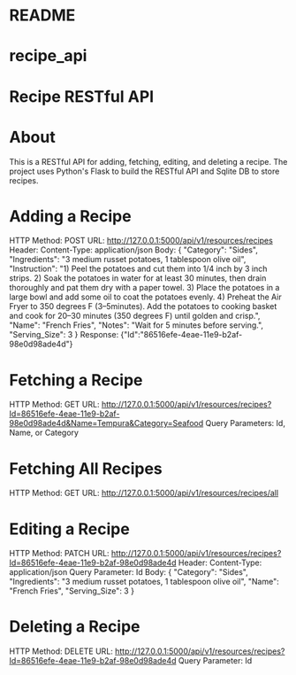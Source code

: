 
# README
# recipe_api
# Recipe RESTful API

# About
This is a RESTful API for adding, fetching, editing, and deleting a recipe. The project uses Python's Flask to build the RESTful API and Sqlite DB to store recipes.


# Adding a Recipe
HTTP Method: POST
URL: http://127.0.0.1:5000/api/v1/resources/recipes
Header: Content-Type: application/json
Body:
{
        "Category": "Sides",
        "Ingredients": "3 medium russet potatoes, 1 tablespoon olive oil",
        "Instruction": "1) Peel the potatoes and cut them into 1/4 inch by 3 inch strips. 2) Soak the potatoes in water for at least 30 minutes, then drain thoroughly and pat them dry with a paper towel. 3) Place the potatoes in a large bowl and add some oil to coat the potatoes evenly. 4) Preheat the Air Fryer to 350 degrees F (3–5minutes). Add the potatoes to cooking basket and cook for 20–30 minutes (350 degrees F) until golden and crisp.",
        "Name": "French Fries",
        "Notes": "Wait for 5 minutes before serving.",
        "Serving_Size": 3
}
Response: {"Id":"86516efe-4eae-11e9-b2af-98e0d98ade4d"}


# Fetching a Recipe
HTTP Method: GET
URL: http://127.0.0.1:5000/api/v1/resources/recipes?Id=86516efe-4eae-11e9-b2af-98e0d98ade4d&Name=Tempura&Category=Seafood 
Query Parameters: Id, Name, or Category


# Fetching All Recipes
HTTP Method: GET
URL: http://127.0.0.1:5000/api/v1/resources/recipes/all


# Editing a Recipe
HTTP Method: PATCH
URL: http://127.0.0.1:5000/api/v1/resources/recipes?Id=86516efe-4eae-11e9-b2af-98e0d98ade4d
Header: Content-Type: application/json
Query Parameter: Id
Body:
{
        "Category": "Sides",
        "Ingredients": "3 medium russet potatoes, 1 tablespoon olive oil",
        "Name": "French Fries",
        "Serving_Size": 3
}


# Deleting a Recipe
HTTP Method: DELETE
URL: http://127.0.0.1:5000/api/v1/resources/recipes?Id=86516efe-4eae-11e9-b2af-98e0d98ade4d
Query Parameter: Id





